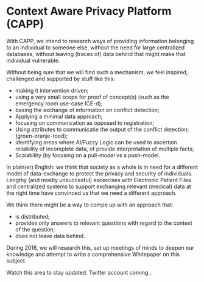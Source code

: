 # Context Aware Privacy Platform (CAPP)
With CAPP, we intend to research ways of providing information belonging to an individual to someone else, without the need for large centralized databases, without leaving (traces of) data behind that might make that individual vulnerable.

Without being sure that we will find such a mechanism, we feel inspired, challenged and supported by stuff like this:
- making it intervention driven;
- using a very small scope for proof of concept(s) (such as the emergency room use-case ICE-d);
- basing the exchange of information on conflict detection; 
- Applying a minimal data approach;
- focusing on communication as opposed to registration;
- Using attributes to communicatie the output of the conflict detection; (groen-oranje-rood);
- identifying areas where AI/Fuzzy Logic can be used to ascertain reliability of incomplete data, of provide interpretation of multiple facts;
- Scalability (by focusing on a pull-model vs a push-model.

In plain(er) English: we think that society as a whole is in need for a different model of data-exchange to protect the privacy and security of individuals. Lengthy (and mostly unsuccesful) excercises with Electronic Patient Files and centralized systems to support exchanging relevant (medical) data at the right time have convinced us that we need a different approach.

We think there might be a way to compe up with an approach that:
- is distributed;
- provides only answers to relevant questions with regard to the context of the question;
- does not leave data behind.

During 2016, we will research this, set up meetings of minds to deepen our knowledge and attempt to write a comprehensive Whitepaper on this subject.

Watch this area to stay updated. Twitter account coming...
